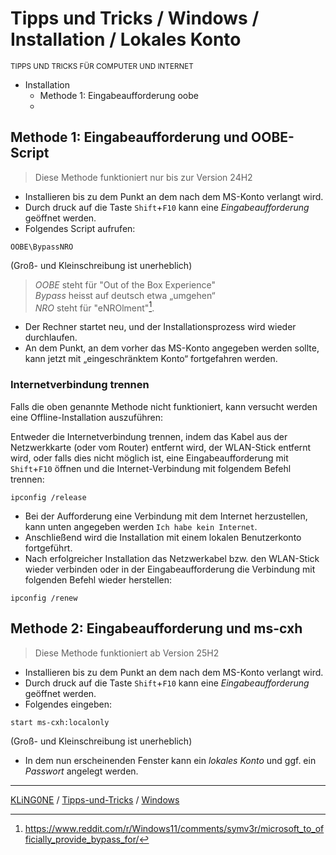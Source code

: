 # Tipps und Tricks / Windows / Installation / Lokales Konto
<small>TIPPS UND TRICKS FÜR COMPUTER UND INTERNET</small>

* Installation
  * Methode 1: Eingabeaufforderung oobe
  * 

## Methode 1: Eingabeaufforderung und OOBE-Script

> Diese Methode funktioniert nur bis zur Version 24H2

* Installieren bis zu dem Punkt an dem nach dem MS-Konto verlangt wird.
* Durch druck auf die Taste ``Shift``+``F10`` kann eine *Eingabeaufforderung* geöffnet werden.
* Folgendes Script aufrufen:

```
OOBE\BypassNRO
```
(Groß- und Kleinschreibung ist unerheblich)

> *OOBE* steht für "Out of the Box Experience"\
> *Bypass* heisst auf deutsch etwa „umgehen“\
> *NRO* steht für "eNROlment"[^1].

[^1]: https://www.reddit.com/r/Windows11/comments/symv3r/microsoft_to_officially_provide_bypass_for/

* Der Rechner startet neu, und der Installationsprozess wird wieder durchlaufen.
* An dem Punkt, an dem vorher das MS-Konto angegeben werden sollte, kann jetzt mit „eingeschränktem Konto“ fortgefahren werden.

### Internetverbindung trennen

Falls die oben genannte Methode nicht funktioniert, kann versucht werden eine Offline-Installation auszuführen:

Entweder die Internetverbindung trennen, indem das Kabel aus der Netzwerkkarte (oder vom Router) entfernt wird, der WLAN-Stick entfernt wird, oder falls dies nicht möglich ist, eine Eingabeaufforderung mit ``Shift``+``F10`` öffnen und die Internet-Verbindung mit folgendem Befehl trennen:

```
ipconfig /release
```

* Bei der Aufforderung eine Verbindung mit dem Internet herzustellen, kann unten angegeben werden ``Ich habe kein Internet``.
* Anschließend wird die Installation mit einem lokalen Benutzerkonto fortgeführt.
* Nach erfolgreicher Installation das Netzwerkabel bzw. den WLAN-Stick wieder verbinden oder in der Eingabeaufforderung die Verbindung mit folgenden Befehl wieder herstellen:

```
ipconfig /renew
```

## Methode 2: Eingabeaufforderung und ms-cxh

> Diese Methode funktioniert ab Version 25H2

* Installieren bis zu dem Punkt an dem nach dem MS-Konto verlangt wird.
* Durch druck auf die Taste ``Shift``+``F10`` kann eine *Eingabeaufforderung* geöffnet werden.
* Folgendes eingeben:

```
start ms-cxh:localonly
```
(Groß- und Kleinschreibung ist unerheblich)

* In dem nun erscheinenden Fenster kann ein *lokales Konto* und ggf. ein *Passwort* angelegt werden.

---

[KLiNG0NE](https://github.com/KLiNG0NE/) / [Tipps-und-Tricks](https://github.com/KLiNG0NE/Tipps-und-Tricks) / [Windows](README.md)
